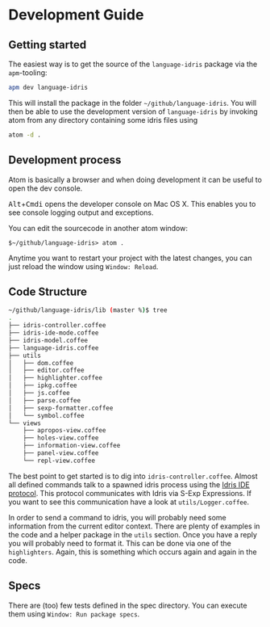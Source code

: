 # Development Guide

## Getting started

The easiest way is to get the source of the `language-idris` package via the `apm`-tooling:

```bash
apm dev language-idris
```

This will install the package in the folder `~/github/language-idris`. You will then be able to use the development version of `language-idris` by invoking atom from any directory containing some idris files using

```bash
atom -d .
```

## Development process

Atom is basically a browser and when doing development it can be useful to open the dev console.

<kbd>Alt</kbd>+<kbd>Cmd</kbd><kbd>i</kbd> opens the developer console on Mac OS X. This enables you to see console logging output and exceptions.

You can edit the sourcecode in another atom window:

```
$~/github/language-idris> atom .
```

Anytime you want to restart your project with the latest changes, you can just reload the window using `Window: Reload`.

## Code Structure

```bash
~/github/language-idris/lib (master %)$ tree
.
├── idris-controller.coffee
├── idris-ide-mode.coffee
├── idris-model.coffee
├── language-idris.coffee
├── utils
│   ├── dom.coffee
│   ├── editor.coffee
│   ├── highlighter.coffee
│   ├── ipkg.coffee
│   ├── js.coffee
│   ├── parse.coffee
│   ├── sexp-formatter.coffee
│   └── symbol.coffee
└── views
    ├── apropos-view.coffee
    ├── holes-view.coffee
    ├── information-view.coffee
    ├── panel-view.coffee
    └── repl-view.coffee
```

The best point to get started is to dig into `idris-controller.coffee`. Almost all defined commands talk to a spawned idris process using the [Idris IDE protocol](http://docs.idris-lang.org/en/latest/reference/ide-protocol.html). This protocol communicates with Idris via S-Exp Expressions. If you want to see this communication have a look at `utils/Logger.coffee`.

In order to send a command to idris, you will probably need some information from the current editor context. There are plenty of examples in the code and a helper package in the `utils` section. Once you have a reply you will probably need to format it. This can be done via one of the `highlighters`. Again, this is something which occurs again and again in the code.


## Specs

There are (too) few tests defined in the spec directory. You can execute them using `Window: Run package specs`.
